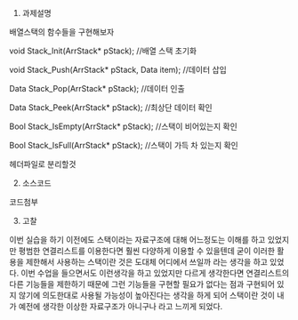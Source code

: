 
1. 과제설명

배열스택의 함수들을 구현해보자

void Stack_Init(ArrStack* pStack); //배열 스택 초기화

void Stack_Push(ArrStack* pStack, Data item); //데이터 삽입

Data Stack_Pop(ArrStack* pStack); //데이터 인출

Data Stack_Peek(ArrStack* pStack); //최상단 데이터 확인

Bool Stack_IsEmpty(ArrStack* pStack); //스택이 비어있는지 확인

Bool Stack_IsFull(ArrStack* pStack); //스택이 가득 차 있는지 확인

헤더파일로 분리할것

2. 소스코드

코드첨부

3. 고찰

 이번 실습을 하기 이전에도 스택이라는 자료구조에 대해 어느정도는 이해를 하고 있었지만 평범한 연결리스트를 이용한다면 훨씬 다양하게 이용할 수 있을텐데 굳이 이러한 활용을 제한해서 사용하는 스택이란 것은 도대체 어디에서 쓰일까 라는 생각을 하고 있었다. 이번 수업을 들으면서도 이런생각을 하고 있었지만 다르게 생각한다면 연결리스트의 다른 기능들을 제한하기 때문에 그런 기능들을 구현할 필요가 없다는 점과 구현되어 있지 않기에 의도한대로 사용될 가능성이 높아진다는 생각을 하게 되어 스택이란 것이 내가 예전에 생각한 이상한 자료구조가 아니구나 라고 느끼게 되었다.
